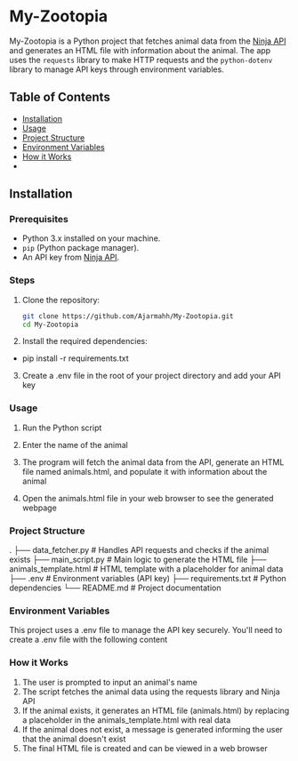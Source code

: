 # My-Zootopia

My-Zootopia is a Python project that fetches animal data from the [Ninja API](https://api-ninjas.com/api/animals) and generates an HTML file with information about the animal. 
The app uses the `requests` library to make HTTP requests and the `python-dotenv` library to manage API keys through environment variables.

## Table of Contents

- [Installation](#installation)
- [Usage](#usage)
- [Project Structure](#project-structure)
- [Environment Variables](#environment-variables)
- [How it Works](#how-it-works)
- 

## Installation

### Prerequisites

- Python 3.x installed on your machine.
- `pip` (Python package manager).
- An API key from [Ninja API](https://api-ninjas.com/register).

### Steps

1. Clone the repository:

   ```bash
   git clone https://github.com/Ajarmahh/My-Zootopia.git
   cd My-Zootopia

2. Install the required dependencies:
  - pip install -r requirements.txt

3. Create a .env file in the root of your project directory and add your API key


### Usage

1. Run the Python script

2. Enter the name of the animal 

3. The program will fetch the animal data from the API, generate an HTML file named animals.html, and populate it with information about the animal

4. Open the animals.html file in your web browser to see the generated webpage


### Project Structure

.
├── data_fetcher.py          # Handles API requests and checks if the animal exists
├── main_script.py           # Main logic to generate the HTML file
├── animals_template.html    # HTML template with a placeholder for animal data
├── .env                     # Environment variables (API key)
├── requirements.txt         # Python dependencies
└── README.md                # Project documentation


### Environment Variables

This project uses a .env file to manage the API key securely. You'll need to create a .env file with the following content


### How it Works

1. The user is prompted to input an animal's name
2. The script fetches the animal data using the requests library and Ninja API
3. If the animal exists, it generates an HTML file (animals.html) by replacing a placeholder in the animals_template.html with real data
4. If the animal does not exist, a message is generated informing the user that the animal doesn't exist
5. The final HTML file is created and can be viewed in a web browser


